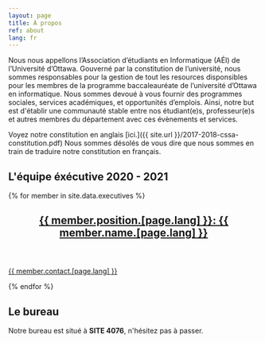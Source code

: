 ```yaml
---
layout: page
title: À propos
ref: about
lang: fr
---
```

Nous nous appellons l’Association d’étudiants en Informatique (AÉI) de l’Université d’Ottawa. Gouverné par la constitution de l’université, nous sommes responsables pour la gestion de tout les resources disponsibles pour les membres de la programme baccaleauréate de l’université d’Ottawa en informatique. Nous sommes devoué à vous fournir des programmes sociales, services académiques, et opportunités d’emplois. Ainsi, notre but est d'établir une communauté stable entre nos étudiant(e)s, professeur(e)s et autres membres du département avec ces évènements et services. 

Voyez notre constitution en anglais [ici.]({{ site.url }}/2017-2018-cssa-constitution.pdf) Nous sommes désolés de vous dire que nous sommes en train de traduire notre constitution en français.

##  L'équipe éxécutive 2020 - 2021

<section class="post-feed">
	{% for member in site.data.executives %}
	<a class="post-card" href="mailto:{{ member.contact.[page.lang] }}">
		<header class="post-card-header">
			<div class="post-card-image" style="background-image: url(&quot;/images/team/{{member.photo}}&quot;);"></div>
			<div class="post-card-tags"></div>
			<h2 class="post-card-title">{{ member.position.[page.lang] }}: {{ member.name.[page.lang] }}</h2>
		</header>
		<section class="post-card-excerpt">
			<p>{{ member.contact.[page.lang] }}</p>
		</section>
	</a>
	{% endfor %}
</section>

## Le bureau
Notre bureau est situé à <b>SITE 4076</b>, n'hésitez pas à passer.
